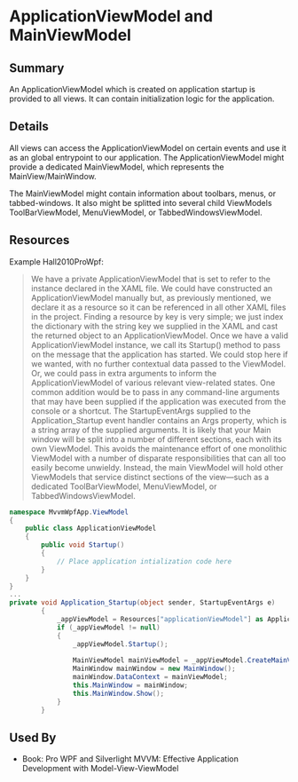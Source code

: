 # ApplicationViewModel and MainViewModel

## Summary
An ApplicationViewModel which is created on application startup is provided to all views. It can contain initialization logic for the application.

## Details
All views can access the ApplicationViewModel on certain events and use it as an global entrypoint to our application. The ApplicationViewModel might provide a dedicated MainViewModel, which represents the MainView/MainWindow.

The MainViewModel might contain information about toolbars, menus, or tabbed-windows. It also might be splitted into several child ViewModels ToolBarViewModel, MenuViewModel, or TabbedWindowsViewModel.

## Resources
Example Hall2010ProWpf:
> We have a private ApplicationViewModel that is set to refer to the instance declared in the XAML file. We could have constructed an ApplicationViewModel manually but, as previously mentioned, we declare it as a resource so it can be referenced in all other XAML files in the project. Finding a resource by key is very simple; we just index the dictionary with the string key we supplied in the XAML and cast the returned object to an ApplicationViewModel.
> Once we have a valid ApplicationViewModel instance, we call its Startup() method to pass on the message that the application has started. We could stop here if we wanted, with no further contextual data passed to the ViewModel. Or, we could pass in extra arguments to inform the ApplicationViewModel of various relevant view-related states. One common addition would be to pass in any command-line arguments that may have been supplied if the application was executed from the console or a shortcut. The StartupEventArgs supplied to the Application_Startup event handler contains an Args property, which is a string array of the supplied arguments.
> It is likely that your Main window will be split into a number of different sections, each with its own ViewModel. This avoids the maintenance effort of one monolithic ViewModel with a number of disparate responsibilities that can all too easily become unwieldy. Instead, the main ViewModel will hold other ViewModels that service distinct sections of the view—such as a dedicated ToolBarViewModel, MenuViewModel, or TabbedWindowsViewModel.

```cs
namespace MvvmWpfApp.ViewModel
{
    public class ApplicationViewModel
    {
        public void Startup()
        {
            // Place application intialization code here
        }
    }
}
...
private void Application_Startup(object sender, StartupEventArgs e)
        {
            _appViewModel = Resources["applicationViewModel"] as ApplicationViewModel;
            if (_appViewModel != null)
            {
                _appViewModel.Startup();
             
                MainViewModel mainViewModel = _appViewModel.CreateMainViewModel();
                MainWindow mainWindow = new MainWindow();
                mainWindow.DataContext = mainViewModel;
                this.MainWindow = mainWindow;
                this.MainWindow.Show();
            }
        }
```

## Used By
* Book: Pro WPF and Silverlight MVVM: Effective Application Development with Model-View-ViewModel

